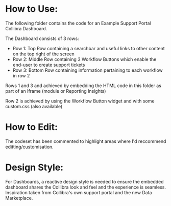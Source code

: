 # How to Use:
The following folder contains the code for an Example Support Portal Collibra Dashboard.

The Dashboard consists of 3 rows:

- Row 1: Top Row containing a searchbar and useful links to other content on the top right of the screen
- Row 2: Middle Row containing 3 Workflow Buttons which enable the end-user to create support tickets
- Row 3: Bottom Row containing information pertaining to each workflow in row 2

Rows 1 and 3 and achieved by embedding the HTML code in this folder as part of an Iframe (module or Reporting Insights)

Row 2 is achieved by using the Workflow Button widget and with some custom.css (also available)

# How to Edit:
The codeset has been commented to highlight areas where I'd reccommend editting/customisation.

# Design Style:
For Dashboards, a reactive design style is needed to ensure the embedded dashboard shares the Collibra look and feel and the experience is seamless. Inspiration taken from Collibra's own support portal and the new Data Marketplace.
